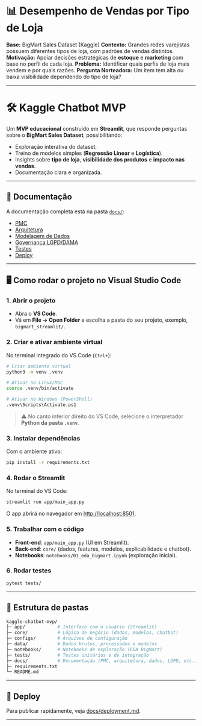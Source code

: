 # 📊 Desempenho de Vendas por Tipo de Loja

**Base:** BigMart Sales Dataset (Kaggle)
**Contexto:** Grandes redes varejistas possuem diferentes tipos de loja, com padrões de vendas distintos.
**Motivação:** Apoiar decisões estratégicas de **estoque** e **marketing** com base no perfil de cada loja.
**Problema:** Identificar quais perfis de loja mais vendem e por quais razões.
**Pergunta Norteadora:** Um item tem alta ou baixa visibilidade dependendo do tipo de loja?

---

# 🛠️ Kaggle Chatbot MVP

Um **MVP educacional** construído em **Streamlit**, que responde perguntas sobre o **BigMart Sales Dataset**, possibilitando:

* Exploração interativa do dataset.
* Treino de modelos simples (**Regressão Linear** e **Logística**).
* Insights sobre **tipo de loja**, **visibilidade dos produtos** e **impacto nas vendas**.
* Documentação clara e organizada.

---

## 📖 Documentação

A documentação completa está na pasta [`docs/`](./docs):

* [PMC](./docs/pmc.md)
* [Arquitetura](./docs/architecture.md)
* [Modelagem de Dados](./docs/data_model.md)
* [Governança LGPD/DAMA](./docs/governance_lgpd.md)
* [Testes](./docs/testing.md)
* [Deploy](./docs/deployment.md)

---

## 🖥️ Como rodar o projeto no Visual Studio Code

### 1. Abrir o projeto

* Abra o **VS Code**.
* Vá em **File → Open Folder** e escolha a pasta do seu projeto, exemplo, `bigmart_streamlit/`.

### 2. Criar e ativar ambiente virtual

No terminal integrado do VS Code (`Ctrl+`):

```bash
# Criar ambiente virtual
python3 -m venv .venv

# Ativar no Linux/Mac
source .venv/bin/activate

# Ativar no Windows (PowerShell)
.venv\Scripts\Activate.ps1
```

> ⚠️ No canto inferior direito do VS Code, selecione o interpretador **Python da pasta `.venv`**.

### 3. Instalar dependências

Com o ambiente ativo:

```bash
pip install -r requirements.txt
```

### 4. Rodar o Streamlit

No terminal do VS Code:

```bash
streamlit run app/main_app.py
```

O app abrirá no navegador em [http://localhost:8501](http://localhost:8501).

### 5. Trabalhar com o código

* **Front-end**: `app/main_app.py` (UI em Streamlit).
* **Back-end**: `core/` (dados, features, modelos, explicabilidade e chatbot).
* **Notebooks**: `notebooks/01_eda_bigmart.ipynb` (exploração inicial).

### 6. Rodar testes

```bash
pytest tests/
```

---

## 📂 Estrutura de pastas

```bash
kaggle-chatbot-mvp/
├─ app/            # Interface com o usuário (Streamlit)
├─ core/           # Lógica de negócio (dados, modelos, chatbot)
├─ configs/        # Arquivos de configuração
├─ data/           # Dados brutos, processados e modelos
├─ notebooks/      # Notebooks de exploração (EDA BigMart)
├─ tests/          # Testes unitários e de integração
├─ docs/           # Documentação (PMC, arquitetura, dados, LGPD, etc.)
├─ requirements.txt
└─ README.md
```

---

## 🚀 Deploy

Para publicar rapidamente, veja [docs/deployment.md](./docs/deployment.md).

---
